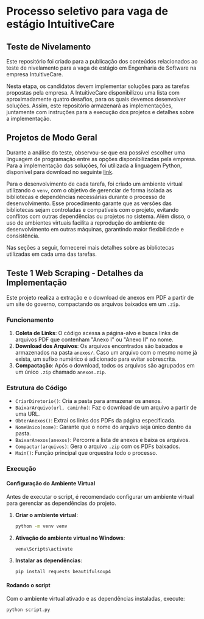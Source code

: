 # Processo seletivo para vaga de estágio IntuitiveCare

## Teste de Nivelamento 
Este repositório foi criado para a publicação dos conteúdos relacionados ao teste de nivelamento para a vaga de estágio em Engenharia de Software na empresa IntuitiveCare.

Nesta etapa, os candidatos devem implementar soluções para as tarefas propostas pela empresa. A IntuitiveCare disponibilizou uma lista com aproximadamente quatro desafios, para os quais devemos desenvolver soluções. Assim, este repositório armazenará as implementações, juntamente com instruções para a execução dos projetos e detalhes sobre a implementação.

## Projetos de Modo Geral 
Durante a análise do teste, observou-se que era possível escolher uma linguagem de programação entre as opções disponibilizadas pela empresa. Para a implementação das soluções, foi utilizada a linguagem Python, disponível para download no seguinte [link](https://www.python.org/downloads/).

Para o desenvolvimento de cada tarefa, foi criado um ambiente virtual utilizando o `venv`, com o objetivo de gerenciar de forma isolada as bibliotecas e dependências necessárias durante o processo de desenvolvimento. Esse procedimento garante que as versões das bibliotecas sejam controladas e compatíveis com o projeto, evitando conflitos com outras dependências ou projetos no sistema. Além disso, o uso de ambientes virtuais facilita a reprodução do ambiente de desenvolvimento em outras máquinas, garantindo maior flexibilidade e consistência.

Nas seções a seguir, fornecerei mais detalhes sobre as bibliotecas utilizadas em cada uma das tarefas.


##  Teste 1 Web Scraping - Detalhes da Implementação  
Este projeto realiza a extração e o download de anexos em PDF a partir de um site do governo, compactando os arquivos baixados em um `.zip`.  

### Funcionamento  
1. **Coleta de Links**: O código acessa a página-alvo e busca links de arquivos PDF que contenham "Anexo I" ou "Anexo II" no nome.  
2. **Download dos Arquivos**: Os arquivos encontrados são baixados e armazenados na pasta `anexos/`. Caso um arquivo com o mesmo nome já exista, um sufixo numérico é adicionado para evitar sobrescrita.  
3. **Compactação**: Após o download, todos os arquivos são agrupados em um único `.zip` chamado `anexos.zip`.  

### Estrutura do Código  
- `CriarDiretorio()`: Cria a pasta para armazenar os anexos.  
- `BaixarArquivo(url, caminho)`: Faz o download de um arquivo a partir de uma URL.  
- `ObterAnexos()`: Extrai os links dos PDFs da página especificada.  
- `NomeUnico(nome)`: Garante que o nome do arquivo seja único dentro da pasta.  
- `BaixarAnexos(anexos)`: Percorre a lista de anexos e baixa os arquivos.  
- `Compactar(arquivos)`: Gera o arquivo `.zip` com os PDFs baixados.  
- `Main()`: Função principal que orquestra todo o processo.  

### Execução  
#### Configuração do Ambiente Virtual  

Antes de executar o script, é recomendado configurar um ambiente virtual para gerenciar as dependências do projeto.  

1. **Criar o ambiente virtual**:
   
   ```sh
   python -m venv venv

2. **Ativação do ambiente virtual no Windows**:
     ```
     venv\Scripts\activate

3. **Instalar as dependências**:
   ```
   pip install requests beautifulsoup4
   
#### Rodando o script
  Com o ambiente virtual ativado e as dependências instaladas, execute:
  ```
  python script.py

